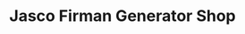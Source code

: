 ---
title: "Jasco Firman Generator Shop"
url: /karachi/jasco-firman-generator-shop/
shop: Allgemein
---